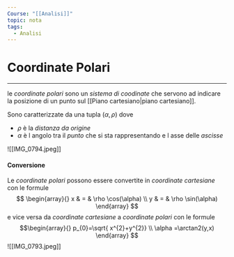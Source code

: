 ```yaml
---
Course: "[[Analisi]]"
topic: nota
tags:
  - Analisi
---
```

# Coordinate Polari
---
le _coordinate polari_ sono un _sistema di coodinate_ che servono ad indicare la posizione di un punto sul [[Piano cartesiano|piano cartesiano]].

Sono caratterizzate da una tupla $(\alpha,\rho)$ dove
- $\rho$ è la _distanza da origine_ 
-  $\alpha$ è l angolo tra il _punto_ che si sta rappresentando e l asse delle _ascisse_

![[IMG_0794.jpeg]]
#### Conversione
Le _coordinate polari_ possono essere convertite in _coordinate cartesiane_ con le formule$$
\begin{array}{}
x  & = &  \rho \cos(\alpha) \\
y  & = &  \rho  \sin(\alpha)
\end{array}
$$e vice versa da _coordinate cartesiane_ a _coordinate polari_ con le formule $$\begin{array}{}
p_{0}=\sqrt{ x^{2}+y^{2}} \\
\alpha =\arctan2(y,x)
\end{array}
$$![[IMG_0793.jpeg]]